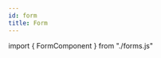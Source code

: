 ```yaml
---
id: form
title: Form
---
```


import { FormComponent } from "./forms.js"

<!-- ## Form group

<FormComponent type="group" />

<FormComponent type="group" addvalue={true} /> 

## Form label

<FormComponent type="label" addtext="Control label" />

<FormComponent type="label" controltype="required" addvalue={true} addtext="Control label" />

<FormComponent type="label" controltype="uppercase" addvalue={false} addtext="Control label" />

## Form control

### Example

<FormComponent type="control" />

### Round

<FormComponent type="control" controltype="round" addvalue={true} />

### Auto complete

<FormComponent type="control" controltype="autoComplete" addvalue="email" />

### Placeholder

<FormComponent type="control" controltype="placeholder" addvalue="Place holder" />

### Value

<FormComponent type="control" controltype="value" addvalue="Value" />

### Default value

<FormComponent type="control" controltype="defvalue" addvalue="Default value" />

### Select

<FormComponent type="control" elementType="select" addvalue={[{label: "Option 1"}, {label:"Option 2"}, {label:"Option 3"}]} />

### Poll

<FormComponent type="control" elementType="poll" addvalue={["Option 1", "Option 2", "Option 3"]} />

### Check box

<FormComponent type="control" controltype="checkbox" elementType="checkbox" addtext="Checked" />
<FormComponent type="control" controltype="checkedbox" elementType="checkbox" addvalue={true} addtext="Checked" />
<FormComponent type="control" controltype="defcheckedbox" elementType="checkbox" addvalue={true} addtext="Default checked" />

### Radio

<FormComponent type="control" elementType="radio" addtext="Radio" />

### Date control

<FormComponent type="date" /> -->
